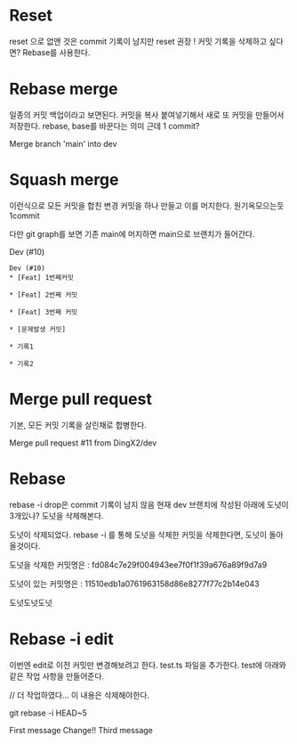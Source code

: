# Reset

reset 으로 없앤 것은 commit 기록이 남지만
reset 권장 !
커밋 기록을 삭제하고 싶다면? Rebase를 사용한다.

# Rebase merge

일종의 커밋 백업이라고 보면된다.
커밋을 복사 붙여넣기해서 새로 또 커밋을 만들어서 저장한다.
rebase, base를 바꾼다는 의미 근데 1 commit?

Merge branch 'main' into dev

# Squash merge

이런식으로 모든 커밋을 합친 변경 커밋을 하나 만들고 이를 머지한다. 원기옥모으는듯 1commit

다만 git graph를 보면 기존 main에 머지하면 main으로 브랜치가 들어간다.

Dev (#10)

```
Dev (#10)
* [Feat] 1번째커밋

* [Feat] 2번째 커밋

* [Feat] 3번째 커밋

* [문제발생 커밋]

* 기록1

* 기록2
```

# Merge pull request

기본, 모든 커밋 기록을 살린채로 합병한다.

Merge pull request #11 from DingX2/dev

# Rebase

rebase -i drop은 commit 기록이 남지 않음
현재 dev 브랜치에 작성된 아래에 도넛이 3개있나?
도넛을 삭제해본다.

도넛이 삭제되었다. rebase -i 를 통해 도넛을 삭제한 커밋을 삭제한다면, 도넛이 돌아올것이다.

도넛을 삭제한 커밋명은 : fd084c7e29f004943ee7f0f1f39a676a89f9d7a9

도넛이 있는 커밋명은 : 11510edb1a0761963158d86e8277f77c2b14e043

도넛도넛도넛

# Rebase -i edit

이번엔 edit로 이전 커밋만 변경해보려고 한다.
test.ts 파일을 추가한다.
test에 아래와 같은 작업 사항을 만들어준다.

// 더 작업하였다... 이 내용은 삭제해야한다.

git rebase -i HEAD~5

First message
Change!!
Third message
